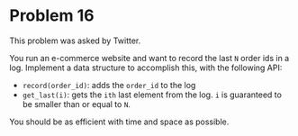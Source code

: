 # Problem 16

 This problem was asked by Twitter.

You run an e-commerce website and want to record the last ```N``` order ids in a log. Implement a data structure to accomplish this, with the following API:
* ```record(order_id)```: adds the ```order_id``` to the log
* ```get_last(i)```: gets the ```ith``` last element from the log. ```i``` is guaranteed to be smaller than or equal to ```N```. 

You should be as efficient with time and space as possible.